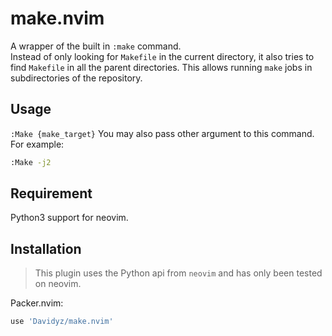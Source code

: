 # make.nvim

A wrapper of the built in `:make` command.  
Instead of only looking for `Makefile` in the current directory, it also tries
to find `Makefile` in all the parent directories. This allows running `make`
jobs in subdirectories of the repository.


## Usage
`:Make {make_target}`
You may also pass other argument to this command. For example:
```bash
:Make -j2
```

## Requirement
Python3 support for neovim.

## Installation
> This plugin uses the Python api from `neovim` and has only been tested on
> neovim.

Packer.nvim: 
```lua
use 'Davidyz/make.nvim'
```
